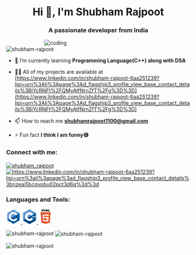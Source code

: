 <h1 align="center">Hi 👋, I'm Shubham Rajpoot</h1>
<h3 align="center">A passionate developer from India</h3>

<img align="right" alt="coding" width="400" src="https://user-images.githubusercontent.com/55389276/140866485-8fb1c876-9a8f-4d6a-98dc-08c4981eaf70.gif">

<p align="left"> <img src="https://komarev.com/ghpvc/?username=shubham-rajpoot&label=Profile%20views&color=0e75b6&style=flat" alt="shubham-rajpoot" /> </p>

- 🌱 I’m currently learning **Programming Language(C++) along with DSA**

- 👨‍💻 All of my projects are available at [https://www.linkedin.com/in/shubham-rajpoot-6aa251239?lipi=urn%3Ali%3Apage%3Ad_flagship3_profile_view_base_contact_details%3BiYcRNFt%2FQMyAtfNrnZfT%2Fg%3D%3D](https://www.linkedin.com/in/shubham-rajpoot-6aa251239?lipi=urn%3Ali%3Apage%3Ad_flagship3_profile_view_base_contact_details%3BiYcRNFt%2FQMyAtfNrnZfT%2Fg%3D%3D)

- 📫 How to reach me **shubhamrajpoot1100@gmail.com**

- ⚡ Fun fact **I think I am funny😅**

<h3 align="left">Connect with me:</h3>
<p align="left">
<a href="https://twitter.com/shubham_rajpoot" target="blank"><img align="center" src="https://raw.githubusercontent.com/rahuldkjain/github-profile-readme-generator/master/src/images/icons/Social/twitter.svg" alt="shubham_rajpoot" height="30" width="40" /></a>
<a href="https://linkedin.com/in/https://www.linkedin.com/in/shubham-rajpoot-6aa251239?lipi=urn%3ali%3apage%3ad_flagship3_profile_view_base_contact_details%3bnzeaj5bcqyobu02pct3d6q%3d%3d" target="blank"><img align="center" src="https://raw.githubusercontent.com/rahuldkjain/github-profile-readme-generator/master/src/images/icons/Social/linked-in-alt.svg" alt="https://www.linkedin.com/in/shubham-rajpoot-6aa251239?lipi=urn%3ali%3apage%3ad_flagship3_profile_view_base_contact_details%3bnzeaj5bcqyobu02pct3d6q%3d%3d" height="30" width="40" /></a>
</p>

<h3 align="left">Languages and Tools:</h3>
<p align="left"> <a href="https://www.cprogramming.com/" target="_blank" rel="noreferrer"> <img src="https://raw.githubusercontent.com/devicons/devicon/master/icons/c/c-original.svg" alt="c" width="40" height="40"/> </a> <a href="https://www.w3schools.com/cpp/" target="_blank" rel="noreferrer"> <img src="https://raw.githubusercontent.com/devicons/devicon/master/icons/cplusplus/cplusplus-original.svg" alt="cplusplus" width="40" height="40"/> </a> <a href="https://www.w3.org/html/" target="_blank" rel="noreferrer"> <img src="https://raw.githubusercontent.com/devicons/devicon/master/icons/html5/html5-original-wordmark.svg" alt="html5" width="40" height="40"/> </a> </p>

<p><img align="left" src="https://github-readme-stats.vercel.app/api/top-langs?username=shubham-rajpoot&show_icons=true&locale=en&layout=compact" alt="shubham-rajpoot" /></p>

<p>&nbsp;<img align="center" src="https://github-readme-stats.vercel.app/api?username=shubham-rajpoot&show_icons=true&locale=en" alt="shubham-rajpoot" /></p>

<p><img align="center" src="https://github-readme-streak-stats.herokuapp.com/?user=shubham-rajpoot&" alt="shubham-rajpoot" /></p>

